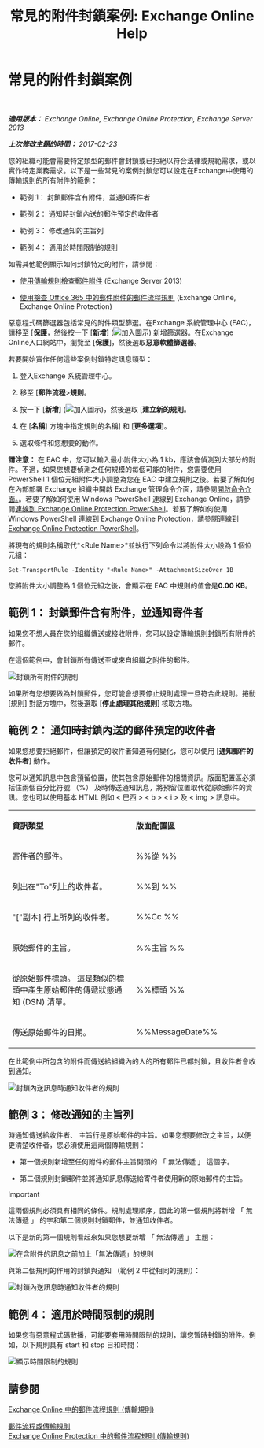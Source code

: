 ﻿---
title: '常見的附件封鎖案例: Exchange Online Help'
TOCTitle: 常見的附件封鎖案例
ms:assetid: 5c576439-d55b-4c7f-90ed-a7f72cbb16c2
ms:mtpsurl: https://technet.microsoft.com/zh-tw/library/Dn950026(v=EXCHG.150)
ms:contentKeyID: 65210907
ms.date: 05/23/2018
mtps_version: v=EXCHG.150
ms.translationtype: MT
---

# 常見的附件封鎖案例

 

_**適用版本：** Exchange Online, Exchange Online Protection, Exchange Server 2013_

_**上次修改主題的時間：** 2017-02-23_

您的組織可能會需要特定類型的郵件會封鎖或已拒絕以符合法律或規範需求，或以實作特定業務需求。以下是一些常見的案例封鎖您可以設定在Exchange中使用的傳輸規則的所有附件的範例：

  -  範例 1： 封鎖郵件含有附件，並通知寄件者

  -  範例 2： 通知時封鎖內送的郵件預定的收件者

  -  範例 3： 修改通知的主旨列

  -  範例 4： 適用於時間限制的規則

如需其他範例顯示如何封鎖特定的附件，請參閱：

  - [使用傳輸規則檢查郵件附件](use-transport-rules-to-inspect-message-attachments-exchange-2013-help.md) (Exchange Server 2013)

  - [使用檢查 Office 365 中的郵件附件的郵件流程規則](https://technet.microsoft.com/zh-tw/library/jj919236\(v=exchg.150\)) (Exchange Online, Exchange Online Protection)

惡意程式碼篩選器包括常見的附件類型篩選。在Exchange 系統管理中心 (EAC)，請移至 \[**保護**，然後按一下 \[**新增\]** (![加入圖示](images/JJ218640.c1e75329-d6d7-4073-a27d-498590bbb558(EXCHG.150).gif "加入圖示")) 新增篩選器。在Exchange Online入口網站中，瀏覽至 \[**保護**\]，然後選取**惡意軟體篩選器**。

若要開始實作任何這些案例封鎖特定訊息類型：

1.  登入Exchange 系統管理中心。

2.  移至 \[**郵件流程**\>**規則**。

3.  按一下 \[**新增\]** (![加入圖示](images/JJ218640.c1e75329-d6d7-4073-a27d-498590bbb558(EXCHG.150).gif "加入圖示"))，然後選取 \[**建立新的規則**。

4.  在 \[**名稱**\] 方塊中指定規則的名稱\] 和 \[**更多選項\]**。

5.  選取條件和您想要的動作。

**請注意：**  在 EAC 中，您可以輸入最小附件大小為 1 kb，應該會偵測到大部分的附件。不過，如果您想要偵測之任何規模的每個可能的附件，您需要使用 PowerShell 1 個位元組附件大小調整為您在 EAC 中建立規則之後。若要了解如何在內部部署 Exchange 組織中開啟 Exchange 管理命令介面，請參閱[開啟命令介面。](https://technet.microsoft.com/zh-tw/library/dd638134\(v=exchg.150\))。若要了解如何使用 Windows PowerShell 連線到 Exchange Online，請參閱[連線到 Exchange Online Protection PowerShell](https://go.microsoft.com/fwlink/p/?linkid=396554)。若要了解如何使用 Windows PowerShell 連線到 Exchange Online Protection，請參閱[連線到 Exchange Online Protection PowerShell](https://go.microsoft.com/fwlink/p/?linkid=627290)。

將現有的規則名稱取代*\<Rule Name\>*並執行下列命令以將附件大小設為 1 個位元組：

    Set-TransportRule -Identity "<Rule Name>" -AttachmentSizeOver 1B

您將附件大小調整為 1 個位元組之後，會顯示在 EAC 中規則的值會是**0.00 KB**。

## 範例 1： 封鎖郵件含有附件，並通知寄件者

如果您不想人員在您的組織傳送或接收附件，您可以設定傳輸規則封鎖所有附件的郵件。

在這個範例中，會封鎖所有傳送至或來自組織之附件的郵件。

![封鎖所有附件的規則](images/Dn950026.38094183-166f-4ba5-a9cf-242e7d0f4e04(EXCHG.150).png "封鎖所有附件的規則")

如果所有您想要做為封鎖郵件，您可能會想要停止規則處理一旦符合此規則。捲動 \[規則\] 對話方塊中，然後選取 \[**停止處理其他規則**\] 核取方塊。

## 範例 2： 通知時封鎖內送的郵件預定的收件者

如果您想要拒絕郵件，但讓預定的收件者知道有何變化，您可以使用 \[**通知郵件的收件者**\] 動作。

您可以通知訊息中包含預留位置，使其包含原始郵件的相關資訊。版面配置區必須括住兩個百分比符號 （%） 及時傳送通知訊息，將預留位置取代從原始郵件的資訊。您也可以使用基本 HTML 例如 \< 巴西 \> \< b \> \< i \> 及 \< img \> 訊息中。


<table>
<colgroup>
<col style="width: 50%" />
<col style="width: 50%" />
</colgroup>
<tbody>
<tr class="odd">
<td><p><strong>資訊類型</strong></p></td>
<td><p><strong>版面配置區</strong></p></td>
</tr>
<tr class="even">
<td><p>寄件者的郵件。</p></td>
<td><p>%%從 %%</p></td>
</tr>
<tr class="odd">
<td><p>列出在&quot;To&quot;列上的收件者。</p></td>
<td><p>%%到 %%</p></td>
</tr>
<tr class="even">
<td><p>&quot;[&quot;副本] 行上所列的收件者。</p></td>
<td><p>%%Cc %%</p></td>
</tr>
<tr class="odd">
<td><p>原始郵件的主旨。</p></td>
<td><p>%%主旨 %%</p></td>
</tr>
<tr class="even">
<td><p>從原始郵件標頭。 這是類似的標頭中產生原始郵件的傳遞狀態通知 (DSN) 清單。</p></td>
<td><p>%%標頭 %%</p></td>
</tr>
<tr class="odd">
<td><p>傳送原始郵件的日期。</p></td>
<td><p>%%MessageDate%%</p></td>
</tr>
</tbody>
</table>


在此範例中所包含的附件而傳送給組織內的人的所有郵件已都封鎖，且收件者會收到通知。

![封鎖內送訊息時通知收件者的規則](images/Dn950026.f9a14733-d68a-4528-a736-206325881c47(EXCHG.150).png "封鎖內送訊息時通知收件者的規則")

## 範例 3： 修改通知的主旨列

時通知傳送給收件者、 主旨行是原始郵件的主旨。如果您想要修改之主旨，以便更清楚收件者，您必須使用這兩個傳輸規則：

  - 第一個規則新增至任何附件的郵件主旨開頭的 「 無法傳遞 」 這個字。

  - 第二個規則封鎖郵件並將通知訊息傳送給寄件者使用新的原始郵件的主旨。


> [!IMPORTANT]  
> 這兩個規則必須具有相同的條件。規則處理順序，因此的第一個規則將新增 「 無法傳遞 」 的字和第二個規則封鎖郵件，並通知收件者。




以下是新的第一個規則看起來如果您想要新增 「 無法傳遞 」 主題：

![在含附件的訊息之前加上「無法傳遞」的規則](images/Dn950026.2552b0bd-c69d-48b4-9e69-267fcaf20e70(EXCHG.150).png "在含附件的訊息之前加上「無法傳遞」的規則")

與第二個規則的作用的封鎖與通知 （範例 2 中從相同的規則）：

![封鎖內送訊息時通知收件者的規則](images/Dn950026.f9a14733-d68a-4528-a736-206325881c47(EXCHG.150).png "封鎖內送訊息時通知收件者的規則")

## 範例 4： 適用於時間限制的規則

如果您有惡意程式碼散播，可能要套用時間限制的規則，讓您暫時封鎖的附件。例如，以下規則具有 start 和 stop 日和時間：

![顯示時間限制的規則](images/Dn950026.bdc8c4d8-72fa-4c5b-97f2-5fe76d50e643(EXCHG.150).png "顯示時間限制的規則")

## 請參閱


[Exchange Online 中的郵件流程規則 (傳輸規則)](https://technet.microsoft.com/zh-tw/library/jj919238\(v=exchg.150\))  


[郵件流程或傳輸規則](mail-flow-rules-transport-rules-in-exchange-2013-exchange-2013-help.md)  
[Exchange Online Protection 中的郵件流程規則 (傳輸規則)](https://technet.microsoft.com/zh-tw/library/dn271424\(v=exchg.150\))

